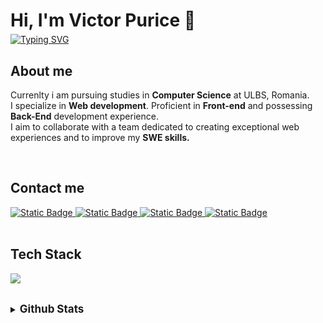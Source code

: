<div>
  <div>
  <h1 style="margin-bottom:5px">Hi, I'm Victor Purice 👋</h1>
  <a href="https://git.io/typing-svg"><img src="https://readme-typing-svg.herokuapp.com?font=console&weight=800&duration=2000&pause=1000&color=6EC2DE&random=false&width=435&lines=Tech-Savvy+Front-End+Web+Developer;Computer+Science+Undergraduate;Freelance+Developer;Aspriring+learner" alt="Typing SVG" /></a>
  <div>

  <div>
  <h2>About me</h2>
  <p>
  Currenlty i am pursuing studies in <b>Computer Science</b> at ULBS, Romania.</br>
  I specialize in <b>Web development</b>. Proficient in <b>Front-end</b> and possessing <b>Back-End</b> development experience.</br> I aim to collaborate with a team dedicated to creating exceptional web experiences and to improve my <b>SWE skills.</b>
  </p>
  </div>
  <br>

  <div>
  <h2>Contact me</h2>
  <a href="mailto:pvictor0110@gmail.com" >
  <img alt="Static Badge" src="https://img.shields.io/badge/gmail-yellow?style=for-the-badge&logo=gmail&logoColor=white"/>
  </a>
  <a href="https://pvictordev.netlify.app/" target="blank">
    <img alt="Static Badge" src="https://img.shields.io/badge/website-red?style=for-the-badge&logo=google&logoColor=white"/>
  </a>
  <a href="https://www.linkedin.com/in/victor-purice-dev/" target="_blank">
    <img alt="Static Badge" src="https://img.shields.io/badge/linkedin-blue?style=for-the-badge&logo=linkedin&logoColor=white"/>
  </a>
  <a href="https://twitter.com/wftpid">
    <img alt="Static Badge" src="https://img.shields.io/badge/twitter-%23141d26?style=for-the-badge&logo=x&logoColor=white"/>
  </a>
  </div>
  <br>

  <div>
  <h2>Tech Stack</h2>
  <p> 
    <a href="https://skillicons.dev">
      <img src="https://skillicons.dev/icons?i=react,ts,tailwind,mongo,nodejs,express" />
    </a>
  </div>
  <br>

  <details>
  <summary><span style="font-size:17px; font-weight:700">Github Stats</span></summary>
  <br/>

![pvictordev's Top Languages](https://github-readme-stats.vercel.app/api/top-langs/?username=pvictordev&theme=react&show_icons=true&hide_border=false&layout=compact)

![pvictordev's Stats](https://github-readme-stats.vercel.app/api?username=pvictordev&theme=react&show_icons=true&hide_border=false&count_private=true)

![pvictordev's Streak](https://github-readme-streak-stats.herokuapp.com/?user=pvictordev&theme=react&hide_border=false)

  <br/>

  </details>

</div>
